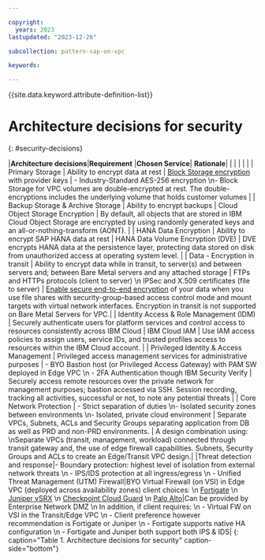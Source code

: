 ```yaml
---

copyright:
  years: 2023
lastupdated: "2023-12-26"

subcollection: pattern-sap-on-vpc

keywords:

---
```


{{site.data.keyword.attribute-definition-list}}

# Architecture decisions for security
{: #security-decisions}


|**Architecture decisions**|**Requirement** |**Chosen Service**| **Rationale**|
| | | | |
| Primary Storage                         | Ability to encrypt data at rest                                                                                                     | [Block Storage encryption](https://cloud.ibm.com/docs/vpc?topic=vpc-mng-data&interface=ui) with provider keys                                    | -   Industry-Standard AES-256 encryption \n-   Block Storage for VPC volumes are double-encrypted at rest. The double-encryptions includes the underlying volume that holds customer volumes                                                                                                                                                                                                                                                                                 |
| Backup Storage & Archive Storage        | Ability to encrypt backups                                                                                                          | Cloud Object Storage Encryption                                                                                                                  | By default, all objects that are stored in IBM Cloud Object Storage are encrypted by using randomly generated keys and an all-or-nothing-transform (AONT).                                                                                                                                                                |
| HANA Data Encryption                    | Ability to encrypt SAP HANA data at rest                                                                                            | HANA Data Volume Encryption (DVE)                                                                                                                | DVE encrypts HANA data at the persistence layer, protecting data stored on disk from unauthorized access at operating system level.                                                                                                                                                                                       |
| Data - Encryption in transit            | Ability to encrypt data while in transit, to server(s) and between servers and; between Bare Metal servers and any attached storage | FTPs and HTTPs protocols (client to server) \n IPSec and X.509 certificates (file to server)                                                                                                      | [Enable secure end-to-end encryption](https://cloud.ibm.com/docs/vpc?topic=vpc-file-storage-vpc-eit) of your data when you use file shares with security-group-based access control mode and mount targets with virtual network interfaces. Encryption in transit is not supported on Bare Metal Servers for VPC.|
| Identity Access & Role Management (IDM) | Securely authenticate users for platform services and control access to resources consistently across IBM Cloud                     | IBM Cloud IAM                                                                                                                                    | Use IAM access policies to assign users, service IDs, and trusted profiles access to resources within the IBM Cloud account.                                                                                                                                                                                              |
| Privileged Identity & Access Management | Privileged access management services for administrative purposes                                                                   | -   BYO Bastion host (or Privileged Access Gateway) with PAM SW deployed in Edge VPC \n -   2FA Authentication though IBM Security Verify                                                            | Securely access remote resources over the private network for management purposes; bastion accessed via SSH. Session recording, tracking all activities, successful or not, to note any potential threats                                                                                                                 |
| Core Network Protection                 | -   Strict separation of duties \n-   Isolated security zones between environments \n-   Isolated, private cloud environment                                                                                                    | Separate VPCs, Subnets, ACLs and Security Groups separating application from DB as well as PRD and non-PRD environments.                         | A design combination using: \nSeparate VPCs (transit, management, workload) connected through transit gateway and, the use of edge firewall capabilities. Subnets, Security Groups and ACLs to create an Edge/Transit VPC design.|
|Threat detection and response|- Boundary protection: highest level of isolation from external network threats \n - IPS/IDS protection at all ingress/egress \n - Unified Threat Management (UTM) Firewall|BYO Virtual Firewall (on VSI) in Edge VPC (deployed across availability zones) client choices: \n [Fortigate](https://cloud.ibm.com/catalog/content/ibm-fortigate-AP-HA-terraform-deploy-5dd3e4ba-c94b-43ab-b416-c1c313479cec-global)  \n  [Juniper vSRX](https://cloud.ibm.com/catalog/content/juniper-vsrx-catalog-deploy-1.4-dc1e707c-33dd-4321-b2a5-c22dbf0dd0ee-global) \n [Checkpoint Cloud Guard](https://cloud.ibm.com/catalog/content/checkpoint-iaas-gw-ibm-vpc-1.0.7-9ed8dbde-2931-45f5-a7a7-0c90ce0d2686-global) \n [Palo Alto](https://cloud.ibm.com/catalog/content/ibmcloud-vmseries-1.9-6470816d-562d-4627-86a5-fe3ad4e94b30-global)|Can be provided by Enterprise Network DMZ \n In addition, if client requires: \n - Virtual FW on VSI in the Transit/Edge VPC \n - Client preference however recommendation is Fortigate or Juniper \n - Fortigate supports native HA configuration \n - Fortigate and Juniper both support both IPS & IDS|
{: caption="Table 1. Architecture decisions for security" caption-side="bottom"}
